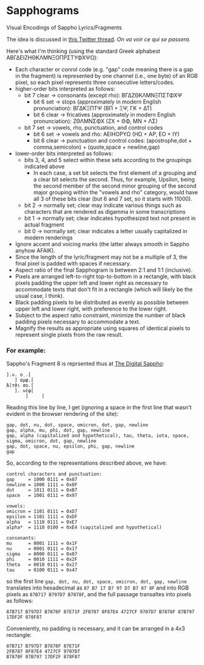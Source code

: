 # Sapphograms
Visual Encodings of Sappho Lyrics/Fragments

The idea is discussed in [this Twitter thread](https://twitter.com/AndyHarless/status/1627705276336857088).  *On va voir ce qui se passera*.




Here's what I'm thinking (using the standard Greek alphabest ΑΒΓΔΕΙΖΗΘΚΛΜΝΞΟΠΡΣΤΥΦΧΨΩ):
- Each character or conrol code (e.g. "gap" code meaning there is a gap in the fragment) is represented by one channel (i.e., one byte) of an RGB pixel, so each pixel represents three consecutive letters/codes.
- higher-order bits interpreted as follows:
  - bit 7 clear -> consonants (except rho):  ΒΓΔΖΘΚΛΜΝΞΠΣΤΦΧΨ
    - bit 6 set   -> stops (approximately in modern English pronunciation): ΒΓΔΚΞΠΤΨ (ΒΠ + ΞΨ, ΓΚ + ΔΤ)
    - bit 6 clear -> fricatives (approximately in modern English pronunciation): ΖΘΛΜΝΣΦΧ (ΖΧ + ΘΦ, ΜΝ + ΛΣ)
  - bit 7 set   -> vowels, rho, punctuation, and control codes
    - bit 6 set   -> vowels and rho:  ΑΕΙΗΟΡΥΩ (ΗΩ + ΑΡ, ΕΟ + ΙΥ)
    - bit 6 clear -> punctuation and control codes: (apostrophe,dot + comma,semicolon) + (quote,space + newline,gap)
- lower-order bits interpreted as follows:
  - bits 3, 4, and 5 select within these sets according to the groupings indicated above
    - In each case, a set bit selects the first element of a grouping and a clear bit selects the second.  Thus, for example, Upsilon, being the second member of the second minor grouping of the second major grouping within the "vowels and rho" category, would have all 3 of these bits clear (but 6 and 7 set, so it starts with 11000).
  - bit 2 -> normally set; clear may indicate various things such as characters that are rendered as digamma in some transcriptions
  - bit 1 -> normally set; clear indicates hypothesized text not present in actual fragment
  - bit 0 -> normally set; clear indicates a letter usually capitalized in modern renderings
- Ignore accent and voicing marks (the latter always smooth in Sappho anyhow AFAIK).
- Since the length of the lyric/fragment may not be a multiple of 3, the final pixel is padded with spaces if necessary.
- Aspect ratio of the final Sapphogram is between 2:1 and 1:1 (inclusive).
- Pixels are arranged left-to-right top-to-bottom in a rectangle, with black pixels padding the upper left and lower right as necessary to accommodate texts that don't fit in a rectangle (which will likely be the usual case, I think).
- Black padding pixels to be distributed as evenly as possible between upper left and lower right, with preference to the lower right.
- Subject to the aspect ratio constraint, minimize the number of black padding pixels necessary to accommodate a text.
- Magnify the results as appropriate using squares of identical pixels to represent single pixels from the raw result.


### For example:

Sappho's Fragment 8 is reprsented thus at [The Digital Sappho](https://digitalsappho.org/fragments/fr8/):
```
].ν. ο̣ .[
   ] α̣μφ.[
Ἄ]τθι σο.[
   ]. νέφ[
       ]     [
```
Reading this line by line, I get (ignoring a space in the first line that wasn't evident in the browser rendering of the site):
```
gap, dot, nu, dot, space, omicron, dot, gap, newline
gap, alpha, mu, phi, dot, gap, newline
gap, alpha (capitalized and hypothetical), tau, theta, iota, space, sigma, omicron, dot, gap, newline
gap, dot, space, nu, epsilon, phi, gap, newline
gap
```
So, according to the representations described above, we have:
```
control characters and punctuation:
gap     = 1000 0111 = 0x87
newline = 1000 1111 = 0x8F
dot     = 1011 0111 = 0xB7
space   = 1001 0111 = 0x97
```
```
vowels:
omicron = 1101 0111 = 0xD7
epsilon = 1101 1111 = 0xDF
alpha   = 1110 0111 = 0xE7
alpha*  = 1110 0100 = 0xE4 (capitalized and hypothetical)
```
```
consonants:
mu      = 0001 1111 = 0x1F
nu      = 0001 0111 = 0x17
sigma   = 0000 0111 = 0x07
phi     = 0010 1111 = 0x2F
theta   = 0010 0111 = 0x27
tau     = 0100 0111 = 0x47
```
so the first line `gap, dot, nu, dot, space, omicron, dot, gap, newline` translates into hexadecimal as `87 B7 17 B7 97 D7 B7 87 8F` and into RGB pixels as `87B717 B797D7 B7878F`,
and the full passage transaltes into pixels as follows:
```
87B717 B797D7 B7878F 87E71F 2FB787 8F87E4 4727CF 9707D7 B7878F 87B797 17DF2F 878F87
```
Conveniently, no padding is necessary, and it can be arranged in a 4x3 rectangle:
```
87B717 B797D7 B7878F 87E71F 
2FB787 8F87E4 4727CF 9707D7 
B7878F 87B797 17DF2F 878F87
```
